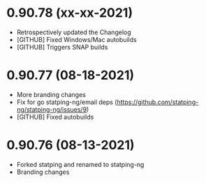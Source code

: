 # 0.90.78 (xx-xx-2021)
- Retrospectively updated the Changelog
- [GITHUB] Fixed Windows/Mac autobuilds
- [GITHUB] Triggers SNAP builds

# 0.90.77 (08-18-2021)
- More branding changes
- Fix for go statping-ng/email deps (https://github.com/statping-ng/statping-ng/issues/9)
- [GITHUB] Fixed autobuilds

# 0.90.76 (08-13-2021)
- Forked statping and renamed to statping-ng
- Branding changes
